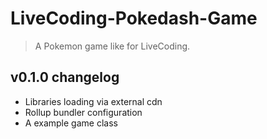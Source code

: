 # LiveCoding-Pokedash-Game

> A Pokemon game like for LiveCoding.

## v0.1.0 changelog

- Libraries loading via external cdn
- Rollup bundler configuration
- A example game class
